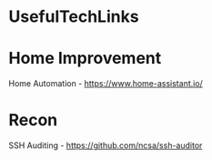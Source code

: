 # UsefulTechLinks


# Home Improvement
Home Automation - https://www.home-assistant.io/

# Recon

SSH Auditing - https://github.com/ncsa/ssh-auditor

